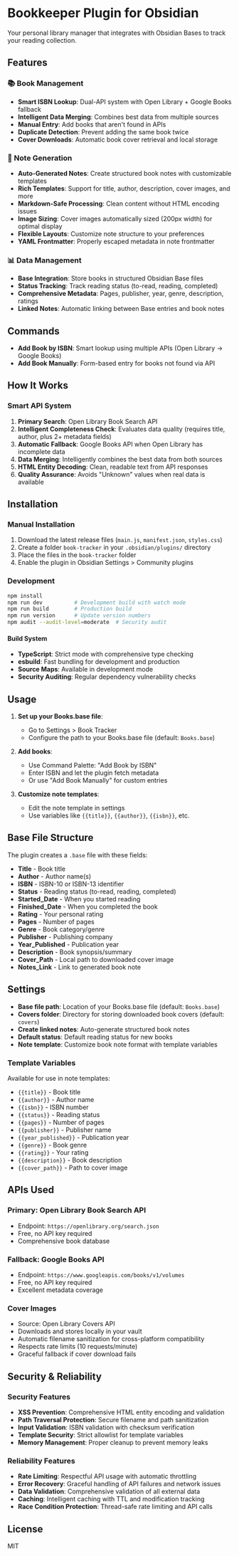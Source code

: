 # Bookkeeper Plugin for Obsidian

Your personal library manager that integrates with Obsidian Bases to track your reading collection.

## Features

### 📚 Book Management
- **Smart ISBN Lookup**: Dual-API system with Open Library + Google Books fallback
- **Intelligent Data Merging**: Combines best data from multiple sources
- **Manual Entry**: Add books that aren't found in APIs
- **Duplicate Detection**: Prevent adding the same book twice
- **Cover Downloads**: Automatic book cover retrieval and local storage

### 📝 Note Generation
- **Auto-Generated Notes**: Create structured book notes with customizable templates
- **Rich Templates**: Support for title, author, description, cover images, and more
- **Markdown-Safe Processing**: Clean content without HTML encoding issues
- **Image Sizing**: Cover images automatically sized (200px width) for optimal display
- **Flexible Layouts**: Customize note structure to your preferences
- **YAML Frontmatter**: Properly escaped metadata in note frontmatter

### 📊 Data Management
- **Base Integration**: Store books in structured Obsidian Base files
- **Status Tracking**: Track reading status (to-read, reading, completed)
- **Comprehensive Metadata**: Pages, publisher, year, genre, description, ratings
- **Linked Notes**: Automatic linking between Base entries and book notes

## Commands

- **Add Book by ISBN**: Smart lookup using multiple APIs (Open Library → Google Books)
- **Add Book Manually**: Form-based entry for books not found via API

## How It Works

### Smart API System
1. **Primary Search**: Open Library Book Search API
2. **Intelligent Completeness Check**: Evaluates data quality (requires title, author, plus 2+ metadata fields)
3. **Automatic Fallback**: Google Books API when Open Library has incomplete data
4. **Data Merging**: Intelligently combines the best data from both sources
5. **HTML Entity Decoding**: Clean, readable text from API responses
6. **Quality Assurance**: Avoids "Unknown" values when real data is available

## Installation

### Manual Installation

1. Download the latest release files (`main.js`, `manifest.json`, `styles.css`)
2. Create a folder `book-tracker` in your `.obsidian/plugins/` directory
3. Place the files in the `book-tracker` folder
4. Enable the plugin in Obsidian Settings > Community plugins

### Development

```bash
npm install
npm run dev          # Development build with watch mode
npm run build        # Production build
npm run version      # Update version numbers
npm audit --audit-level=moderate  # Security audit
```

#### Build System
- **TypeScript**: Strict mode with comprehensive type checking
- **esbuild**: Fast bundling for development and production
- **Source Maps**: Available in development mode
- **Security Auditing**: Regular dependency vulnerability checks

## Usage

1. **Set up your Books.base file**:
   - Go to Settings > Book Tracker
   - Configure the path to your Books.base file (default: `Books.base`)

2. **Add books**:
   - Use Command Palette: "Add Book by ISBN"
   - Enter ISBN and let the plugin fetch metadata
   - Or use "Add Book Manually" for custom entries

3. **Customize note templates**:
   - Edit the note template in settings
   - Use variables like `{{title}}`, `{{author}}`, `{{isbn}}`, etc.

## Base File Structure

The plugin creates a `.base` file with these fields:

- **Title** - Book title
- **Author** - Author name(s)
- **ISBN** - ISBN-10 or ISBN-13 identifier
- **Status** - Reading status (to-read, reading, completed)
- **Started_Date** - When you started reading
- **Finished_Date** - When you completed the book
- **Rating** - Your personal rating
- **Pages** - Number of pages
- **Genre** - Book category/genre
- **Publisher** - Publishing company
- **Year_Published** - Publication year
- **Description** - Book synopsis/summary
- **Cover_Path** - Local path to downloaded cover image
- **Notes_Link** - Link to generated book note

## Settings

- **Base file path**: Location of your Books.base file (default: `Books.base`)
- **Covers folder**: Directory for storing downloaded book covers (default: `covers`)
- **Create linked notes**: Auto-generate structured book notes
- **Default status**: Default reading status for new books
- **Note template**: Customize book note format with template variables

### Template Variables

Available for use in note templates:
- `{{title}}` - Book title
- `{{author}}` - Author name
- `{{isbn}}` - ISBN number
- `{{status}}` - Reading status
- `{{pages}}` - Number of pages
- `{{publisher}}` - Publisher name
- `{{year_published}}` - Publication year
- `{{genre}}` - Book genre
- `{{rating}}` - Your rating
- `{{description}}` - Book description
- `{{cover_path}}` - Path to cover image

## APIs Used

### Primary: Open Library Book Search API
- Endpoint: `https://openlibrary.org/search.json`
- Free, no API key required
- Comprehensive book database

### Fallback: Google Books API
- Endpoint: `https://www.googleapis.com/books/v1/volumes`
- Free, no API key required
- Excellent metadata coverage

### Cover Images
- Source: Open Library Covers API
- Downloads and stores locally in your vault
- Automatic filename sanitization for cross-platform compatibility
- Respects rate limits (10 requests/minute)
- Graceful fallback if cover download fails

## Security & Reliability

### Security Features
- **XSS Prevention**: Comprehensive HTML entity encoding and validation
- **Path Traversal Protection**: Secure filename and path sanitization
- **Input Validation**: ISBN validation with checksum verification
- **Template Security**: Strict allowlist for template variables
- **Memory Management**: Proper cleanup to prevent memory leaks

### Reliability Features
- **Rate Limiting**: Respectful API usage with automatic throttling
- **Error Recovery**: Graceful handling of API failures and network issues
- **Data Validation**: Comprehensive validation of all external data
- **Caching**: Intelligent caching with TTL and modification tracking
- **Race Condition Protection**: Thread-safe rate limiting and API calls

## License

MIT